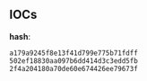 
## IOCs

__hash__:

```text
a179a9245f8e13f41d799e775b71fdff
502ef18830aa097b6dd414d3c3edd5fb
2f4a204180a70de60e674426ee79673f
```